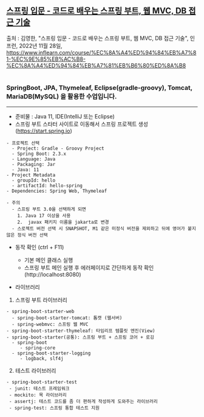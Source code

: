 ## [스프링 입문 - 코드로 배우는 스프링 부트, 웹 MVC, DB 접근 기술](https://www.inflearn.com/course/%EC%8A%A4%ED%94%84%EB%A7%81-%EC%9E%85%EB%AC%B8-%EC%8A%A4%ED%94%84%EB%A7%81%EB%B6%80%ED%8A%B8)   
출처 : 김영한, "스프링 입문 - 코드로 배우는 스프링 부트, 웹 MVC, DB 접근 기술", 인프런, 2022년 11월 28일, https://www.inflearn.com/course/%EC%8A%A4%ED%94%84%EB%A7%81-%EC%9E%85%EB%AC%B8-%EC%8A%A4%ED%94%84%EB%A7%81%EB%B6%80%ED%8A%B8   
<br>
### SpringBoot, JPA, Thymeleaf, Eclipse(gradle-groovy), Tomcat, MariaDB(MySQL) 을 활용한 수업입니다.
* * *

- 준비물 : Java 11, IDE(IntelliJ 또는 Eclipse)   
- 스프링 부트 스타터 사이트로 이동해서 스프링 프로젝트 생성 (https://start.spring.io)   
```
- 프로젝트 선택   
  - Project: Gradle - Groovy Project   
  - Spring Boot: 2.3.x   
  - Language: Java   
  - Packaging: Jar   
  - Java: 11   
- Project Metadata   
  - groupId: hello   
  - artifactId: hello-spring   
- Dependencies: Spring Web, Thymeleaf   

- 주의
  - 스프링 부트 3.0을 선택하게 되면
    1. Java 17 이상을 사용
    2.  javax 패키지 이름을 jakarta로 변경
  - 스로젝트 버전 선택 시 SNAPSHOT, M1 같은 미정식 버전을 제외하고 뒤에 영어가 붙지 않은 정식 버전 선택
```
- 동작 확인 (ctrl + F11)   
  - 기본 메인 클래스 실행   
  - 스프링 부트 메인 실행 후 에러페이지로 간단하게 동작 확인(http://localhost:8080)   
  
- 라이브러리
 1. 스프링 부트 라이브러리
```
- spring-boot-starter-web
  - spring-boot-starter-tomcat: 톰캣 (웹서버)
  - spring-webmvc: 스프링 웹 MVC
- spring-boot-starter-thymeleaf: 타임리프 템플릿 엔진(View)
- spring-boot-starter(공통): 스프링 부트 + 스프링 코어 + 로깅
  - spring-boot
     - spring-core
  - spring-boot-starter-logging
     - logback, slf4j
```

  2. 테스트 라이브러리
 ```
- spring-boot-starter-test
  - junit: 테스트 프레임워크
  - mockito: 목 라이브러리
  - assertj: 테스트 코드를 좀 더 편하게 작성하게 도와주는 라이브러리
  - spring-test: 스프링 통합 테스트 지원
```
